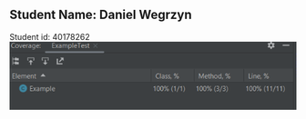 ## Student Name: Daniel Wegrzyn
Student id: 40178262
![testcoverage.png](TestImage%2Ftestcoverage.png)